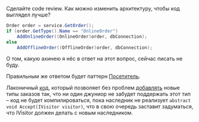 Сделайте code review. Как можно изменить архитектуру, чтобы код выглядел лучше? 
```c#
Order order = service.GetOrder();
if (order.GetType().Name == "OnlineOrder")
    AddOnlineOrder((OnlineOrder)order, dbConnection);
else
    AddOfflineOrder((OfflineOrder)order, dbConnection);
```

О том, какую ахинею я нёс в ответ на этот вопрос, сейчас писать не буду.

Правильным же ответом будет паттерн [Посетитель](https://refactoring.guru/ru/design-patterns/visitor).

Лаконичный [код](https://github.com/askazakov/job-interview-2-visitor-pattern/commit/e35f0d4cf860e338368e18af5d05da6af339c1d7),
который позволяет без проблем [добавлять](https://github.com/askazakov/job-interview-2-visitor-pattern/commit/67b7346ee7f65bad5a52165d416f11753c72efae) новые типы заказов
так, что ни один джуниор не забудет поддержать этот тип – код не будет компилироваться, пока наследник не реализует `abstract void Accept(IVisitor visitor)`,
что в свою очередь заставит задуматься, что IVisitor должен делать с новым наследником.